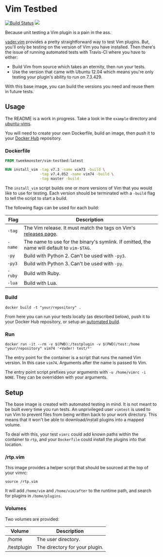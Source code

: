 # Vim Testbed

[![Build Status](https://travis-ci.org/tweekmonster/vim-testbed.svg?branch=master)](https://travis-ci.org/tweekmonster/vim-testbed)
[![](https://badge.imagelayers.io/tweekmonster/vim-testbed:latest.svg)](https://imagelayers.io/?images=tweekmonster/vim-testbed:latest)

Because unit testing a Vim plugin is a pain in the ass.

[vader.vim](https://github.com/junegunn/vader.vim) provides a pretty
straightforward way to test Vim plugins.  But, you'll only be testing on the
version of Vim you have installed.  Then there's the issue of running automated
tests with Travis-CI where you have to either:

- Build Vim from source which takes an eternity, then run your tests.
- Use the version that came with Ubuntu 12.04 which means you're only testing
  your plugin's ability to run on 7.3.429.

With this base image, you can build the versions you need and reuse them in
future tests.


## Usage

The README is a work in progress.  Take a look in the `example` directory and
[ubuntu-vims](https://github.com/tweekmonster/ubuntu-vims).

You will need to create your own Dockerfile, build an image, then push it to
your [Docker Hub](https://hub.docker.com/) repository.

### Dockerfile

```Dockerfile
FROM tweekmonster/vim-testbed:latest

RUN install_vim -tag v7.3 -name vim73 -build \
                -tag v7.4.052 -name vim74 -build \
                -tag master -build
```

The `install_vim` script builds one or more versions of Vim that you would like
to use for testing.  Each version should be terminated with a `-build` flag to
tell the script to start a build.

The following flags can be used for each build:

Flag | Description
---- | -----------
`-tag` | The Vim release.  It must match the tags on Vim's [releases page](https://github.com/vim/vim/releases).
`-name` | The name to use for the binary's symlink.  If omitted, the name will default to `vim-$TAG`.
`-py` | Build with Python 2.  Can't be used with `-py3`.
`-py3` | Build with Python 3.  Can't be used with `-py`.
`-ruby` | Build with Ruby.
`-lua` | Build with Lua.


### Build

```shell
docker build -t "your/repository" .
```

From here you can run your tests locally (as described below), push it to your
Docker Hub repository, or setup an [automated build](https://docs.docker.com/docker-hub/builds/).

### Run

```shell
docker run -it --rm -v $(PWD):/testplugin -v $(PWD)/test:/home "your/repository" vim74 '+Vader! test/*'
```

The entry point for the container is a script that runs the named Vim version.
In this case `vim74`.  Arguments after the name is passed to Vim.

The entry point script prefixes your arguments with `-u /home/vimrc -i NONE`.
They can be overridden with your arguments.


## Setup

The base image is created with automated testing in mind.  It is not meant to
be built every time you run tests.  An unprivileged user `vimtest` is used to
run Vim to prevent files from being written back to your work directory.  This
means that it won't be able to download/install plugins into a mapped volume.

To deal with this, your test `vimrc` could add known paths within the container
to `rtp`, and your `Dockerfile` could install the plugins into that location.

### /rtp.vim

This image provides a helper script that should be sourced at the top of your
vimrc:

```vim
source /rtp.vim
```

It will add `/home/vim` and `/home/vim/after` to the runtime path, and search
for plugins in `/home/plugins`.


### Volumes

Two volumes are provided:

Volume | Description
------ | -----------
/home | The user directory.
/testplugin | The directory for your plugin.
